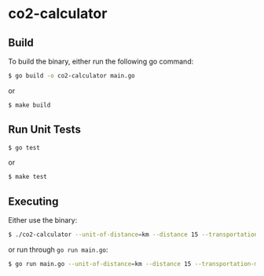 # co2-calculator

## Build

To build the binary, either run the following go command:

```sh
$ go build -o co2-calculator main.go
```

or

```sh
$ make build
```

## Run Unit Tests


```sh
$ go test
```

or

```sh
$ make test
```

## Executing

Either use the binary:

```sh
$ ./co2-calculator --unit-of-distance=km --distance 15 --transportation-method=medium-diesel-car
```

or run through `go run main.go`:

```sh
$ go run main.go --unit-of-distance=km --distance 15 --transportation-method=medium-diesel-car
```